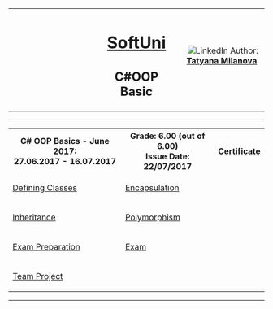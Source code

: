 <!-- Head Start -->
<table border="0" width="100%" cellspacing="1" cellpadding="3" align="center">
<tbody>
<tr>
<td align="center" width="33%"><img style="text-align: ce;" src="http://conf.softuni.bg/wp-content/uploads/2015/01/SoftUni-Logo-Flat_square-blue-300x235.png" alt="" /></td>
<td align="center" width="33%">
<h1><a href="https://softuni.bg/">SoftUni</a></h1>
<h2>C#OOP Basic</h2>
</td>
<td align="center" width="33%"><img src="https://avatars0.githubusercontent.com/u/22100183?s=460&v=4" alt="" />
<img src="https://www.linkedin.com/favicon.ico" alt="LinkedIn" />
Author: 
<strong>
<a title="LinkedIn Tatyana Milanova" href="https://www.linkedin.com/in/tanya-milanova-15040257/" target="_blank">
Tatyana Milanova
</a>
</strong></p>
</td>
</tr>
</tbody>
</table>
<!-- Head End -->
<!-- C# OOP Basics Start --><hr />
<table border="0" width="100%" cellspacing="1" cellpadding="3" align="center">
        <tbody>
        <tr><th align="center" width="50%">C# OOP Basics - June 2017: <br /> 
        27.06.2017 - 16.07.2017</th><th width="40%">Grade: 6.00 (out of 6.00)<br /> Issue Date: 22/07/2017</th><th align="center width=">
        <p><a title="C# OOP Basics" href="https://softuni.bg/certificates/details/21644/b08f78f1" target="_blank">Certificate</a></p>
        </th></tr>
        <!-- Course Body -->
        <tr>
        <td width="50%">
        <p><a title="Defining Classes" href="https://github.com/tanyta78/CSharpOOP/tree/master/01DefiningClasses" target="_blank">Defining Classes</a></p>
        </td>
        <td colspan="2" width="50%">
        <p><a title="Encapsulation" href="https://github.com/tanyta78/CSharpOOP/tree/master/02Encapsulation" target="_blank">Encapsulation</a></p>
        </td>
        </tr>
        <tr>
        <td width="50%">
        <p><a title="Inheritance" href="https://github.com/tanyta78/CSharpOOP/tree/master/03Inheritance" target="_blank">Inheritance</a></p>
        </td>
        <td colspan="2" width="50%">
        <p><a title="Polymorphism" href="https://github.com/tanyta78/CSharpOOP/tree/master/04Polymorphisam" target="_blank">Polymorphism</a></p>
        </td>
        </tr>
         <tr>
        <td width="50%">
        <p><a title="Exam Preparation" href="https://github.com/tanyta78/CSharpOOP/tree/master/Exam%20Preparation" target="_blank">Exam Preparation</a></p>
        </td>
        <td colspan="2" width="50%">
        <p><a title="Exam" href="https://github.com/tanyta78/CSharpOOP/tree/master/OOPBasic16072017" target="_blank">Exam</a></p>
        </td>
        </tr>
         <tr>
        <td width="50%">
        <p><a title="Team Project" href="https://github.com/tanyta78/CSharpOOPGame" target="_blank">Team Project</a></p>
        </td>
        </tr>
        </tbody>
        </table>
        <hr />
        <!-- C# OOP Basics End -->
